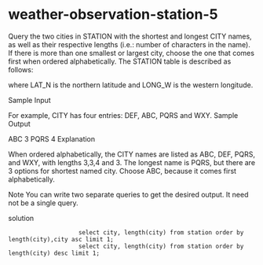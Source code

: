 # weather-observation-station-5

Query the two cities in STATION with the shortest and longest CITY names, as well as their respective lengths (i.e.: number of characters in the name). If there is more than one smallest or largest city, choose the one that comes first when ordered alphabetically.
The STATION table is described as follows:



where LAT_N is the northern latitude and LONG_W is the western longitude.

Sample Input

For example, CITY has four entries: DEF, ABC, PQRS and WXY.
Sample Output

ABC 3
PQRS 4
Explanation

When ordered alphabetically, the CITY names are listed as ABC, DEF, PQRS, and WXY, with lengths 3,3,4 and 3. The longest name is PQRS, but there are 3 options for shortest named city. Choose ABC, because it comes first alphabetically.

Note
You can write two separate queries to get the desired output. It need not be a single query.



solution

                        select city, length(city) from station order by length(city),city asc limit 1;
                        select city, length(city) from station order by length(city) desc limit 1;
